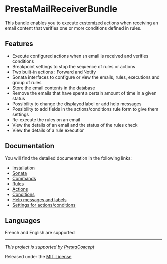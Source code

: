 # PrestaMailReceiverBundle

This bundle enables you to execute customized actions when receiving an email content that verifies one or more conditions defined in rules.

## Features

- Execute configured actions when an email is received and verifies conditions
- Breakpoint settings to stop the sequence of rules or actions
- Two built-in actions : Forward and Notify
- Sonata interfaces to configure or view the emails, rules, executions and group of rules
- Store the email contents in the database
- Remove the emails that have spent a certain amount of time in a given status
- Possibility to change the displayed label or add help messages
- Possibility to add fields in the actions/conditions rule form to give them settings
- Re-execute the rules on an email
- View the details of an email and the status of the rules check
- View the details of a rule execution

## Documentation

You will find the detailed documentation in the following links:
* [Installation](doc/installation.md)
* [Sonata](doc/sonata.md)
* [Commands](doc/commands.md)
* [Rules](doc/rules.md)
* [Actions](doc/actions.md)
* [Conditions](doc/conditions.md)
* [Help messages and labels](doc/help-messages-labels.md)
* [Settings for actions/conditions](doc/actions-conditions-settings.md)

## Languages
French and English are supported

---

*This project is supported by [PrestaConcept](https://www.prestaconcept.net)*

Released under the [MIT License](LICENSE)
